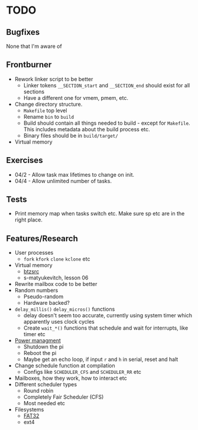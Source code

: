# TODO

## Bugfixes
None that I'm aware of

## Frontburner
- Rework linker script to be better
	- Linker tokens `__SECTION_start` and `__SECTION_end` should exist for all sections
	- Have a different one for vmem, pmem, etc.
- Change directory structure.
	- `Makefile` top level
	- Rename `bin` to `build`
	- Build should contain all things needed to build - except for `Makefile`. This includes metadata about the build process etc.
	- Binary files should be in `build/target/`
- Virtual memory

## Exercises
- 04/2 - Allow task max lifetimes to change on init.
- 04/4 - Allow unlimited number of tasks.


## Tests
- Print memory map when tasks switch etc. Make sure sp etc are in the right place.


## Features/Research
- User processes
	- `fork` `kfork` `clone` `kclone` etc
- Virtual memory
	- [btzsrc](https://github.com/bztsrc/raspi3-tutorial/tree/master/10_virtualmemory)
	- s-matyukevitch, lesson 06
- Rewrite mailbox code to be better
- Random numbers
	- Pseudo-random
	- Hardware backed?	
- `delay_millis()` `delay_micros()` functions
	- delay doesn't seem too accurate, currently using system timer which apparently uses clock cycles
	- Create `wait_*()` functions that schedule and wait for interrupts, like timer etc
- [Power managment](https://github.com/bztsrc/raspi3-tutorial/blob/master/08_power/power.c)
	- Shutdown the pi
	- Reboot the pi
	- Maybe get an echo loop, if input `r` and `h` in serial, reset and halt
- Change schedule function at compilation
	- Configs like `SCHEDULER_CFS` and `SCHEDULER_RR` etc
- Mailboxes, how they work, how to interact etc
- Different scheduler types
	- Round robin
	- Completely Fair Scheduler (CFS)
	- Most needed etc
- Filesystems
	- [FAT32](https://github.com/bztsrc/raspi3-tutorial/tree/master/0C_directory)
	- ext4


